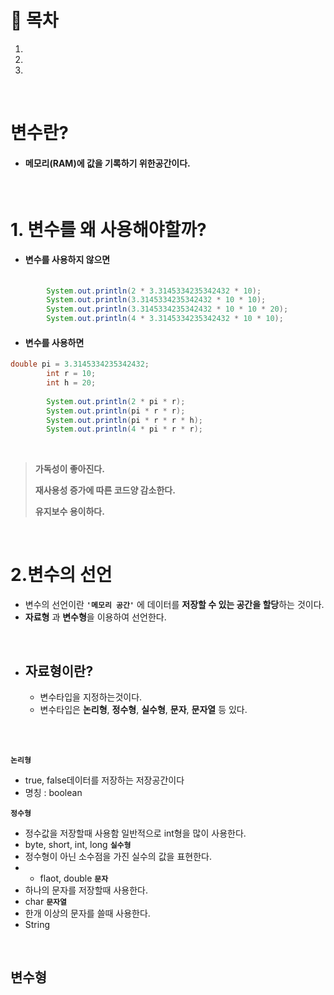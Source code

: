 # 🔖 목차

1.
2.
3.

<br/>

# 변수란?

- #### 메모리(RAM)에 값을 기록하기 위한공간이다.

<br/>

# 1. 변수를 왜 사용해야할까?

- #### 변수를 사용하지 않으면

```java
  
		System.out.println(2 * 3.3145334235342432 * 10);
		System.out.println(3.3145334235342432 * 10 * 10);
		System.out.println(3.3145334235342432 * 10 * 10 * 20);
		System.out.println(4 * 3.3145334235342432 * 10 * 10);
```

- #### 변수를 사용하면

```java
double pi = 3.3145334235342432;
		int r = 10;
		int h = 20;
		
		System.out.println(2 * pi * r);
		System.out.println(pi * r * r);
		System.out.println(pi * r * r * h);
		System.out.println(4 * pi * r * r);
```
<br>
 
 > **가독성이 좋아진다.**
 > 
 > **재사용성 증가에 따른 코드양 감소한다.**
 > 
 > **유지보수 용이하다.**

<br/>

# 2.변수의 선언

- 변수의 선언이란 <code><strong>'메모리 공간'</strong></code> 에 데이터를 **저장할 수 있는 공간을 할당**하는 것이다.
- **자료형** 과 **변수형**을 이용하여 선언한다.

<br/>

- ## 자료형이란?

	- 변수타입을 지정하는것이다.
	- 변수타입은 **논리형**, **정수형**, **실수형**, **문자**, **문자열** 등 있다.

<br/><br/>

<code><strong>**논리형**</strong></code>
- true, false데이터를 저장하는 저장공간이다
- 명칭 : boolean

<code><strong>**정수형**</strong></code>
- 정수값을 저장할때 사용함 일반적으로 int형을 많이 사용한다.
- byte, short, int, long
<code><strong>**실수형**</strong></code>
- 정수형이 아닌 소수점을 가진 실수의 값을 표현한다.
- - flaot, double
<code><strong>**문자**</strong></code>
- 하나의 문자를 저장할때 사용한다.
- char
<code><strong>**문자열**</strong></code>
- 한개 이상의 문자를 쓸때 사용한다.
- String
	
		
		
<br/>

## 변수형
		
	

		
		
	
		

		
	


          
   
